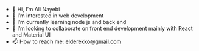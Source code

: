 - 👋 Hi, I’m Ali Nayebi
- 👀 I’m interested in web development
- 🌱 I’m currently learning node js and back end 
- 💞️ I’m looking to collaborate on front end development mainly with React and Material UI 
- 📫 How to reach me:  elderekko@gmail.com

